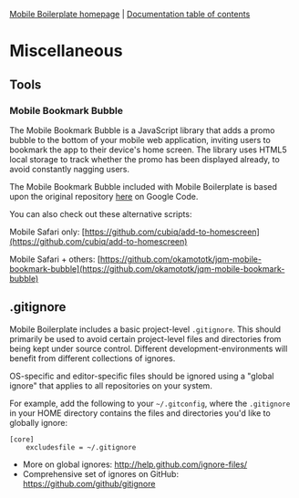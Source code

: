 [Mobile Boilerplate homepage](http://mobileboilerplate.com/) | [Documentation table of contents](README.md)

# Miscellaneous

## Tools

### Mobile Bookmark Bubble

The Mobile Bookmark Bubble is a JavaScript library that adds a promo bubble to the bottom of your mobile web application, inviting users to bookmark the app to their device's home screen. The library uses HTML5 local storage to track whether the promo has been displayed already, to avoid constantly nagging users.

The Mobile Bookmark Bubble included with Mobile Boilerplate is based upon the original repository [here](http://code.google.com/p/mobile-bookmark-bubble/) on Google Code.

You can also check out these alternative scripts:

Mobile Safari only: [https://github.com/cubiq/add-to-homescreen](https://github.com/cubiq/add-to-homescreen)

Mobile Safari + others: [https://github.com/okamototk/jqm-mobile-bookmark-bubble](https://github.com/okamototk/jqm-mobile-bookmark-bubble)

## .gitignore

Mobile Boilerplate includes a basic project-level `.gitignore`. This should
primarily be used to avoid certain project-level files and directories from
being kept under source control. Different development-environments will
benefit from different collections of ignores.

OS-specific and editor-specific files should be ignored using a "global
ignore" that applies to all repositories on your system.

For example, add the following to your `~/.gitconfig`, where the `.gitignore`
in your HOME directory contains the files and directories you'd like to
globally ignore:

```gitignore
[core]
    excludesfile = ~/.gitignore
```

* More on global ignores: http://help.github.com/ignore-files/
* Comprehensive set of ignores on GitHub: https://github.com/github/gitignore

